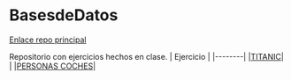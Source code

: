 # BasesdeDatos


   [Enlace repo principal](https://github.com/MateoCarballo/Principal)

Repositorio con ejercicios hechos en clase. 
| Ejercicio | 
|--------|
|[TITANIC](https://github.com/MateoCarballo/EjercicioTitanic)| |
|[PERSONAS COCHES](https://github.com/MateoCarballo/Personas-Coches)|


  
  
  
